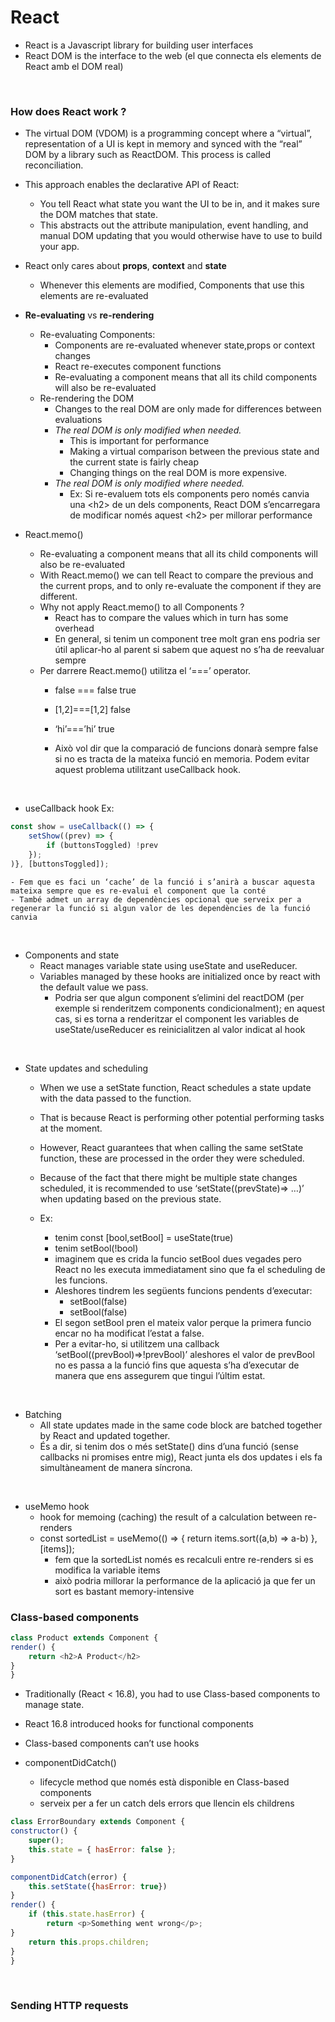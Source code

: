 # React

- React is a Javascript library for building user interfaces
- React DOM is the interface to the web (el que connecta els elements de React amb el DOM real)

<br>

### How does React work ?

- The virtual DOM (VDOM) is a programming concept where a “virtual”, representation of a UI is kept in memory and synced with the “real” DOM by a library such as ReactDOM. This process is called reconciliation.
- This approach enables the declarative API of React: 
    - You tell React what state you want the UI to be in, and it makes sure the DOM matches that state. 
    - This abstracts out the attribute manipulation, event handling, and manual DOM updating that you would otherwise have to use to build your app.

- React only cares about **props**, **context** and **state**
    - Whenever this elements are modified, Components that use this elements are re-evaluated

- **Re-evaluating** vs **re-rendering**
    - Re-evaluating Components: 
        - Components are re-evaluated whenever state,props or context changes
        - React re-executes component functions
        - Re-evaluating a component means that all its child components will also be re-evaluated
    - Re-rendering the DOM
        - Changes to the real DOM are only made for differences between evaluations
        - *The real DOM is only modified when needed.* 
            - This is important for performance 
            - Making a virtual comparison between the previous state and the current state is fairly cheap
            - Changing things on the real DOM is more expensive.
        - *The real DOM is only modified where needed.* 
            - Ex: Si re-evaluem tots els components pero només canvia una \<h2> de un dels components, React DOM s’encarregara de modificar només aquest \<h2> per millorar performance

- React.memo()
    - Re-evaluating a component means that all its child components will also be re-evaluated
    - With React.memo() we can tell React to compare the previous and the current props, and to only re-evaluate the component if they are different.
    - Why not apply React.memo() to all Components ?
        - React has to compare the values which in turn has some overhead
        - En general, si tenim un component tree molt gran ens podria ser útil aplicar-ho al parent si sabem que aquest no s’ha de reevaluar sempre 
    - Per darrere React.memo() utilitza el ‘===’ operator.
        - false === false  		true
        - [1,2]===[1,2]		false
        - ‘hi’===’hi’		true

        - Això vol dir que la comparació de funcions donarà sempre false si no es tracta de la mateixa funció en memoria. Podem evitar aquest problema utilitzant useCallback hook.

<br>

- useCallback hook
Ex: 
``` js
const show = useCallback(() => {
    setShow((prev) => {
        if (buttonsToggled) !prev
    });
)}, [buttonsToggled]);
```
    - Fem que es faci un ‘cache’ de la funció i s’anirà a buscar aquesta mateixa sempre que es re-evalui el component que la conté
    - També admet un array de dependències opcional que serveix per a regenerar la funció si algun valor de les dependències de la funció canvia

<br>

- Components and state
    - React manages variable state using useState and useReducer.
    - Variables managed by these hooks are initialized once by react with the default value we pass. 
        - Podria ser que algun component s’elimini del reactDOM (per exemple si renderitzem components condicionalment); en aquest cas, si es torna a renderitzar el component les variables de useState/useReducer es reinicialitzen al valor indicat al hook

<br>

- State updates and scheduling
    - When we use a setState function, React schedules a state update with the data passed to the function. 
    - That is because React is performing other potential performing tasks at the moment.
    - However, React guarantees that when calling the same setState function, these are processed in the order they were scheduled.
    - Because of the fact that there might be multiple state changes scheduled, it is recommended to use ‘setState((prevState)=> …)’ when updating based on the previous state.

    - Ex: 
        - tenim const [bool,setBool] = useState(true)
        - tenim setBool(!bool)
        - imaginem que es crida la funcio setBool dues vegades pero React no les executa immediatament sino que fa el scheduling de les funcions.
        - Aleshores tindrem les següents funcions pendents d’executar:
            - setBool(false)
            - setBool(false)
        - El segon setBool pren el mateix valor perque la primera funcio encar no ha modificat l’estat a false.
        - Per a evitar-ho, si utilitzem una callback ‘setBool((prevBool)=>!prevBool)’ aleshores el valor de prevBool no es passa a la funció fins que aquesta s’ha d’executar de manera que ens assegurem que tingui l’últim estat.  

<br>

- Batching
    - All state updates made in the same code block are batched together by React and updated together.
    - És a dir, si tenim dos o més setState() dins d’una funció (sense callbacks ni promises entre mig), React junta els dos updates i els fa simultàneament de manera síncrona.

<br>

- useMemo hook
    - hook for memoing (caching) the result of a calculation between re-renders
    - const sortedList = useMemo(() => { return items.sort((a,b) => a-b) }, [items]);
        - fem que la sortedList només es recalculi entre re-renders si es modifica la variable items
        - això podria millorar la performance de la aplicació ja que fer un sort es bastant memory-intensive


### Class-based components
```js
class Product extends Component {
render() {
	return <h2>A Product</h2>
}
}
```

- Traditionally (React < 16.8), you had to use Class-based components to manage state.
- React 16.8 introduced hooks for functional components
- Class-based components can’t use hooks

- componentDidCatch()
    - lifecycle method que només està disponible en Class-based components
    - serveix per a fer un catch dels errors que llencin els childrens 

```js
class ErrorBoundary extends Component {
constructor() {
	super();
	this.state = { hasError: false };
}

componentDidCatch(error) {
	this.setState({hasError: true})
}
render() {
	if (this.state.hasError) {
		return <p>Something went wrong</p>;
}
	return this.props.children;
}
}
```

<br>

### Sending HTTP requests


